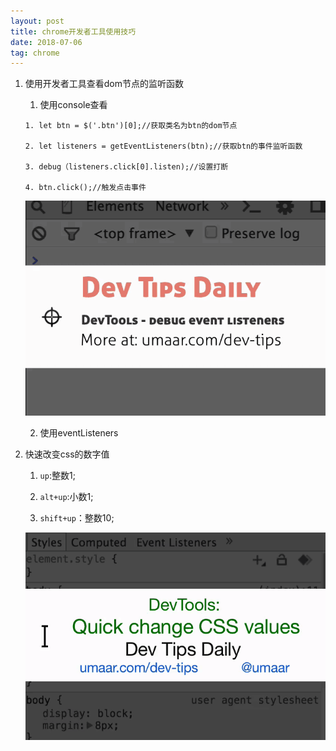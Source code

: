 ```yaml
---
layout: post
title: chrome开发者工具使用技巧
date: 2018-07-06
tag: chrome
---
```


1. 使用开发者工具查看dom节点的监听函数

    1. 使用console查看

    ```
    1. let btn = $('.btn')[0];//获取类名为btn的dom节点

    2. let listeners = getEventListeners(btn);//获取btn的事件监听函数

    3. debug（listeners.click[0].listen);//设置打断

    4. btn.click();//触发点击事件
    ```

    ![查看节点监听函数](/images/chrome/get-debug-event-listeners.gif)

    2. 使用eventListeners

2. 快速改变css的数字值

    1. `up`:整数1;

    2. `alt+up`:小数1;

    3. `shift+up`：整数10;

    ![css样式数字值快速变化](/images/chrome/quick-change-css-values.gif)